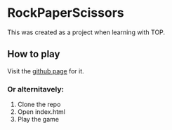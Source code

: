 # RockPaperScissors
 
This was created as a project when learning with TOP.

## How to play
Visit the [github page](https://thatkoalaguy.github.io/RockPaperScissors/) for it.


### Or alternitavely:
1. Clone the repo
2. Open index.html
3. Play the game
